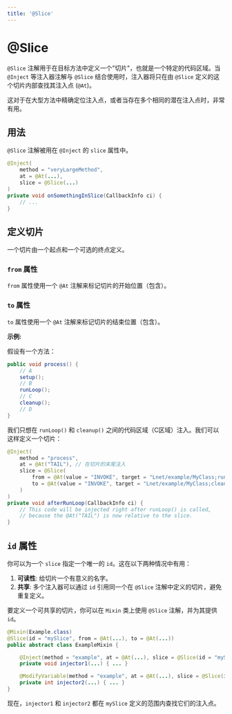 ```yaml
---
title: '@Slice'
---
```


# @Slice

`@Slice` 注解用于在目标方法中定义一个"切片"，也就是一个特定的代码区域。当 `@Inject` 等注入器注解与 `@Slice` 结合使用时，注入器将只在由 `@Slice` 定义的这个切片内部查找其注入点 (`@At`)。

这对于在大型方法中精确定位注入点，或者当存在多个相同的潜在注入点时，非常有用。

## 用法

`@Slice` 注解被用在 `@Inject` 的 `slice` 属性中。

```java
@Inject(
    method = "veryLargeMethod",
    at = @At(...),
    slice = @Slice(...)
)
private void onSomethingInSlice(CallbackInfo ci) {
    // ...
}
```

## 定义切片

一个切片由一个起点和一个可选的终点定义。

### `from` 属性

`from` 属性使用一个 `@At` 注解来标记切片的开始位置（包含）。

### `to` 属性

`to` 属性使用一个 `@At` 注解来标记切片的结束位置（包含）。

**示例:**

假设有一个方法：
```java
public void process() {
    // A
    setup();
    // B
    runLoop();
    // C
    cleanup();
    // D
}
```
我们只想在 `runLoop()` 和 `cleanup()` 之间的代码区域（C区域）注入。我们可以这样定义一个切片：

```java
@Inject(
    method = "process",
    at = @At("TAIL"), // 在切片的末尾注入
    slice = @Slice(
        from = @At(value = "INVOKE", target = "Lnet/example/MyClass;runLoop()V"),
        to = @At(value = "INVOKE", target = "Lnet/example/MyClass;cleanup()V")
    )
)
private void afterRunLoop(CallbackInfo ci) {
    // This code will be injected right after runLoop() is called,
    // because the @At("TAIL") is now relative to the slice.
}
```

## `id` 属性

你可以为一个 `slice` 指定一个唯一的 `id`。这在以下两种情况中有用：
1.  **可读性**: 给切片一个有意义的名字。
2.  **共享**: 多个注入器可以通过 `id` 引用同一个在 `@Slice` 注解中定义的切片，避免重复定义。

要定义一个可共享的切片，你可以在 `Mixin` 类上使用 `@Slice` 注解，并为其提供 `id`。

```java
@Mixin(Example.class)
@Slice(id = "mySlice", from = @At(...), to = @At(...))
public abstract class ExampleMixin {

    @Inject(method = "example", at = @At(...), slice = @Slice(id = "mySlice"))
    private void injector1(...) { ... }

    @ModifyVariable(method = "example", at = @At(...), slice = @Slice(id = "mySlice"))
    private int injector2(...) { ... }
}
```
现在，`injector1` 和 `injector2` 都在 `mySlice` 定义的范围内查找它们的注入点。 